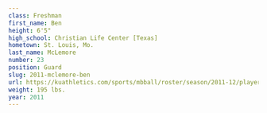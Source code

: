 ```yaml
---
class: Freshman
first_name: Ben
height: 6'5"
high_school: Christian Life Center [Texas]
hometown: St. Louis, Mo.
last_name: McLemore
number: 23
position: Guard
slug: 2011-mclemore-ben
url: https://kuathletics.com/sports/mbball/roster/season/2011-12/player/ben-mclemore/
weight: 195 lbs.
year: 2011
---
```

